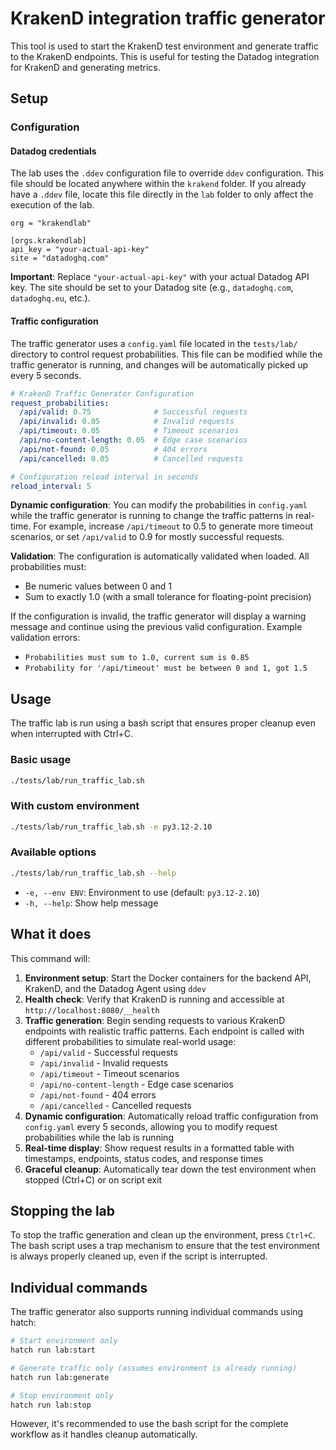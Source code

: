 # KrakenD integration traffic generator

This tool is used to start the KrakenD test environment and generate traffic to the KrakenD endpoints. This is useful for testing the Datadog integration for KrakenD and generating metrics.

## Setup

### Configuration

#### Datadog credentials

The lab uses the `.ddev` configuration file to override `ddev` configuration. This file should be located anywhere within the `krakend` folder. If you already have a `.ddev` file, locate this file directly in the `lab` folder to only affect the execution of the lab.

```
org = "krakendlab"

[orgs.krakendlab]
api_key = "your-actual-api-key"
site = "datadoghq.com"
```

**Important**: Replace `"your-actual-api-key"` with your actual Datadog API key. The site should be set to your Datadog site (e.g., `datadoghq.com`, `datadoghq.eu`, etc.).

#### Traffic configuration

The traffic generator uses a `config.yaml` file located in the `tests/lab/` directory to control request probabilities. This file can be modified while the traffic generator is running, and changes will be automatically picked up every 5 seconds.

```yaml
# KrakenD Traffic Generator Configuration
request_probabilities:
  /api/valid: 0.75              # Successful requests
  /api/invalid: 0.05            # Invalid requests
  /api/timeout: 0.05            # Timeout scenarios
  /api/no-content-length: 0.05  # Edge case scenarios
  /api/not-found: 0.05          # 404 errors
  /api/cancelled: 0.05          # Cancelled requests

# Configuration reload interval in seconds
reload_interval: 5
```

**Dynamic configuration**: You can modify the probabilities in `config.yaml` while the traffic generator is running to change the traffic patterns in real-time. For example, increase `/api/timeout` to 0.5 to generate more timeout scenarios, or set `/api/valid` to 0.9 for mostly successful requests.

**Validation**: The configuration is automatically validated when loaded. All probabilities must:
- Be numeric values between 0 and 1
- Sum to exactly 1.0 (with a small tolerance for floating-point precision)

If the configuration is invalid, the traffic generator will display a warning message and continue using the previous valid configuration. Example validation errors:
- `Probabilities must sum to 1.0, current sum is 0.85`
- `Probability for '/api/timeout' must be between 0 and 1, got 1.5`

## Usage

The traffic lab is run using a bash script that ensures proper cleanup even when interrupted with Ctrl+C.

### Basic usage

```bash
./tests/lab/run_traffic_lab.sh
```

### With custom environment

```bash
./tests/lab/run_traffic_lab.sh -e py3.12-2.10
```

### Available options

```bash
./tests/lab/run_traffic_lab.sh --help
```

- `-e, --env ENV`: Environment to use (default: `py3.12-2.10`)
- `-h, --help`: Show help message

## What it does

This command will:

1. **Environment setup**: Start the Docker containers for the backend API, KrakenD, and the Datadog Agent using `ddev`
2. **Health check**: Verify that KrakenD is running and accessible at `http://localhost:8080/__health`
3. **Traffic generation**: Begin sending requests to various KrakenD endpoints with realistic traffic patterns. Each endpoint is called with different probabilities to simulate real-world usage:
   - `/api/valid` - Successful requests
   - `/api/invalid` - Invalid requests
   - `/api/timeout` - Timeout scenarios
   - `/api/no-content-length` - Edge case scenarios
   - `/api/not-found` - 404 errors
   - `/api/cancelled` - Cancelled requests
4. **Dynamic configuration**: Automatically reload traffic configuration from `config.yaml` every 5 seconds, allowing you to modify request probabilities while the lab is running
5. **Real-time display**: Show request results in a formatted table with timestamps, endpoints, status codes, and response times
6. **Graceful cleanup**: Automatically tear down the test environment when stopped (Ctrl+C) or on script exit

## Stopping the lab

To stop the traffic generation and clean up the environment, press `Ctrl+C`. The bash script uses a trap mechanism to ensure that the test environment is always properly cleaned up, even if the script is interrupted.

## Individual commands

The traffic generator also supports running individual commands using hatch:

```bash
# Start environment only
hatch run lab:start

# Generate traffic only (assumes environment is already running)
hatch run lab:generate

# Stop environment only
hatch run lab:stop
```

However, it's recommended to use the bash script for the complete workflow as it handles cleanup automatically.
